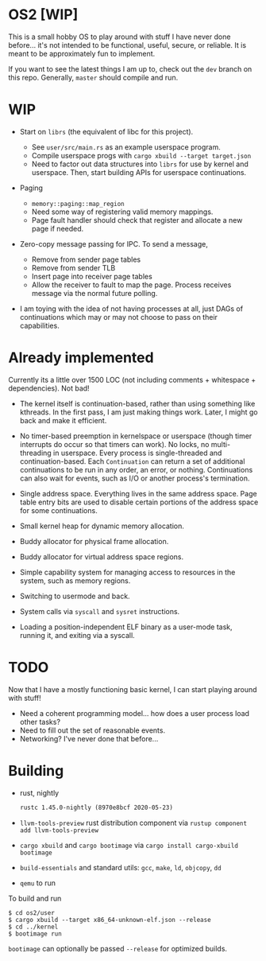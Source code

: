 # OS2 [WIP]

This is a small hobby OS to play around with stuff I have never done before...
it's not intended to be functional, useful, secure, or reliable. It is meant to
be approximately fun to implement.

If you want to see the latest things I am up to, check out the `dev` branch on
this repo. Generally, `master` should compile and run.

# WIP

- Start on `librs` (the equivalent of libc for this project).
    - See `user/src/main.rs` as an example userspace program.
    - Compile userspace progs with `cargo xbuild --target target.json`
    - Need to factor out data structures into `librs` for use by kernel and
      userspace. Then, start building APIs for userspace continuations.

- Paging
    - `memory::paging::map_region`
    - Need some way of registering valid memory mappings.
    - Page fault handler should check that register and allocate a new page if needed.

- Zero-copy message passing for IPC. To send a message,
    - Remove from sender page tables
    - Remove from sender TLB
    - Insert page into receiver page tables
    - Allow the receiver to fault to map the page. Process receives message via
      the normal future polling.

- I am toying with the idea of not having processes at all, just DAGs of
  continuations which may or may not choose to pass on their capabilities.

# Already implemented

Currently its a little over 1500 LOC (not including comments + whitespace +
dependencies). Not bad!

- The kernel itself is continuation-based, rather than using something like
  kthreads. In the first pass, I am just making things work. Later, I might
  go back and make it efficient.

- No timer-based preemption in kernelspace or userspace (though timer
  interrupts do occur so that timers can work). No locks, no multi-threading in
  userspace. Every process is single-threaded and continuation-based. Each
  `Continuation` can return a set of additional continuations to be run in any
  order, an error, or nothing. Continuations can also wait for events, such as
  I/O or another process's termination.

- Single address space. Everything lives in the same address space. Page table
  entry bits are used to disable certain portions of the address space for some
  continuations.

- Small kernel heap for dynamic memory allocation.

- Buddy allocator for physical frame allocation.

- Buddy allocator for virtual address space regions.

- Simple capability system for managing access to resources in the system, such
  as memory regions.

- Switching to usermode and back.

- System calls via `syscall` and `sysret` instructions.

- Loading a position-independent ELF binary as a user-mode task, running it,
  and exiting via a syscall.

# TODO

Now that I have a mostly functioning basic kernel, I can start playing around
with stuff!

- Need a coherent programming model... how does a user process load other tasks?
- Need to fill out the set of reasonable events.
- Networking? I've never done that before...

# Building

- rust, nightly

  ```txt
  rustc 1.45.0-nightly (8970e8bcf 2020-05-23)
  ```

- `llvm-tools-preview` rust distribution component via `rustup component add llvm-tools-preview`

- `cargo xbuild` and `cargo bootimage` via `cargo install cargo-xbuild bootimage`

- `build-essentials` and standard utils: `gcc`, `make`, `ld`, `objcopy`, `dd`

- `qemu` to run

To build and run
```console
$ cd os2/user
$ cargo xbuild --target x86_64-unknown-elf.json --release
$ cd ../kernel
$ bootimage run
```

`bootimage` can optionally be passed `--release` for optimized builds.

